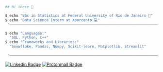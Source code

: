 ```sh
## Hi there 👋

$ echo "󠁣󠁬󠁡󠁩BSc in Statistics at Federal University of Rio de Janeiro 🏴󠁣󠁬󠁡󠁩󠁿"
$ echo "Data Science Intern at Xporcento 💻"
 "——————————————————————————————————————————————————————————————————————————————————————————————"

$ echo "Languages:"
  "SQL, Python, C++"
$ echo "Frameworks and Libraries:"
  "Snowflake, Pandas, Numpy, Scikit-learn, Matplotlib, Streamlit"

 "——————————————————————————————————————————————————————————————————————————————————————————————"
```
[![Linkedin Badge](https://img.shields.io/badge/-LinkedIn-blue?style=flat-square&logo=Linkedin&logoColor=white&link=https://www.linkedin.com/in/flaviomunck/)](https://www.linkedin.com/in/flaviomunck/)
[![Protonmail Badge](https://img.shields.io/badge/ProtonMail-8B89CC?style=flat-square&logo=protonmail&logoColor=white&link=mailto:asmunck@protonmail.com)](mailto:asmunck@protonmail.com)

<!-- C++ — Spark, Airflow, Hadoop, Snowflake, Pandas, Numpy, Scipy, Scikit-learn, Matplotlib, Streamlit -->

